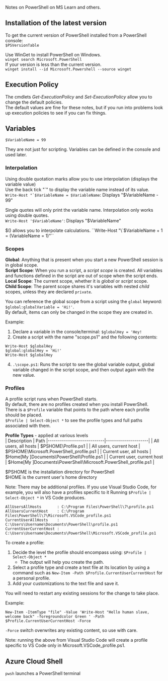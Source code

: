 Notes on PowerShell on MS Learn and others.

## Installation of the latest version
To get the current version of PowerShell installed from a PowerShell console:  
`$PSVersionTable`  

Use WinGet to install PowerShell on Windows.  
`winget search Microsoft.PowerShell`  
If your version is less than the current version.  
`winget install --id Microsoft.Powershell --source winget`  

## Execution Policy
The cmdlets *Get-ExecutionPolicy* and *Set-ExecutionPolicy* allow you to change the default policies.  
The default values are fine for these notes, but if you run into problems look up execution policies to see if you can fix things.

## Variables
`$VariableName = 99`  

They are not just for scripting. Variables can be defined in the console and used later.  

### Interpolation
Using double quotation marks allow you to use interpolation (displays the variable value)  
Use the back tick "\`" to display the variable name instead of its value.  
``Write-Host "`$VariableName = $VariableName``: Displays "$VariableName - 99"  

Single quotes will only print the variable name. Interpolation only works using double quotes.  
`Write-Host '$VariableName'`: Displays "$VariableName"  

$() allows you to interpolate calculations.  
``Write-Host "\`$VariableName + 1 = $($VariableName = 1)"``

### Scopes
**Global**: Anything that is present when you start a new PowerShell session is in global scope.  
**Script Scope**: When you run a script, a *script scope* is created. All variables and functions defined in the script are out of scope when the script ends.  
**Local Scope**: The current scope, whether it is *global* or *script* scope.  
**Child Scope**: The parent scope shares it's variables with nested *child* scopes, unless they are declared `private`.  

You can reference the global scope from a script using the `global` keyword: `$global:globalVariable = 'Hi!'`.  
By default, items can only be changed in the scope they are created in.  

Example:  
1. Declare a variable in the console/terminal: `$globalHey = 'Hey!`
2. Create a script with the name "scope.ps1" and the following contents:
```
Write-Host $globalHey
$global:globalHey = 'Hi!'
Write-Host $globalHey
```
4. `.\scope.ps1`: Runs the script to see the global variable output, global variable changed in the script scope, and then output again with the new value.

### Profiles
A profile script runs when PowerShell starts.  
By default, there are no profiles created when you install PowerShell.  
There is a `$Profile` variable that points to the path where each profile should be placed.  
`$Profile | Select-Object *` to see the profile types and full paths associated with them.  

**Profile Types** - applied at various levels  
| Description                | Path
|----------------------------|---------------------|
| All users, all hosts       | $PSHOME\Profile.ps1 |
| All users, current host    | $PSHOME\Microsoft.PowerShell_profile.ps1 |
| Current user, all hosts	   | $Home[My ]Documents\PowerShell\Profile.ps1 |
| Current user, current host | $Home[My ]Documents\PowerShell\Microsoft.PowerShell_profile.ps1 |

$PSHOME is the installation directory for PowerShell  
$HOME is the current user's home directory  

Note: There may be additional profiles. If you use Visual Studio Code, for example, you will also have a profiles specific to it Running `$Profile | Select-Object *` in VS Code produces.  

```
AllUsersAllHosts       : C:\Program Files\PowerShell\7\profile.ps1
AllUsersCurrentHost    : C:\Program Files\PowerShell\7\Microsoft.VSCode_profile.ps1
CurrentUserAllHosts    : C:\Users\Username\Documents\PowerShell\profile.ps1
CurrentUserCurrentHost : C:\Users\Username\Documents\PowerShell\Microsoft.VSCode_profile.ps1
```

To create a profile:
1. Decide the level the profile should encompass using: `$Profile | Select-Object *`
    * The output will help you create the path.  
3. Select a profile type and create a text file at its location by using a command such as `New-Item -Path $Profile.CurrentUserCurrentHost` for a personal profile.
4. Add your customizations to the text file and save it.

You will need to restart any existing sessions for the change to take place.  

Example:  
```
New-Item -ItemType "file" -Value 'Write-Host "Hello human slave, welcome back" -foregroundcolor Green ' -Path $Profile.CurrentUserCurrentHost -Force
```

`-Force` switch overwrites any existing content, so use with care.  

Note: running the above from Visual Studio Code will create a profile specific to VS Code only in Microsoft.VSCode_profile.ps1.  

## Azure Cloud Shell
`pwsh` launches a PowerShell terminal  


